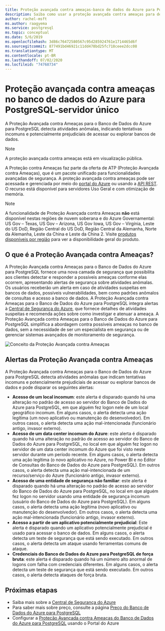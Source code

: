 ```yaml
---
title: Proteção avançada contra ameaças-banco de dados do Azure para PostgreSQL-servidor único
description: Saiba como usar a proteção avançada contra ameaças para detectar atividades anormais de banco de dados que indicam possíveis ameaças de segurança ao banco de dados.
author: rachel-msft
ms.author: raagyema
ms.service: postgresql
ms.topic: conceptual
ms.date: 5/6/2019
ms.openlocfilehash: 3d86c76472580567c95d285924761e1714465d6f
ms.sourcegitcommit: 877491bd46921c11dd478bd25fc718ceee2dcc08
ms.translationtype: MT
ms.contentlocale: pt-BR
ms.lasthandoff: 07/02/2020
ms.locfileid: "74768734"
---
```

# <a name="advanced-threat-protection-in-azure-database-for-postgresql---single-server"></a>Proteção avançada contra ameaças no banco de dados do Azure para PostgreSQL-servidor único

A Proteção Avançada contra Ameaças para o Banco de Dados do Azure para PostgreSQL detecta atividades anômalas, indicando tentativas incomuns e potencialmente prejudiciais de acessar ou explorar bancos de dados.

> [!NOTE]
> A proteção avançada contra ameaças está em visualização pública.

A Proteção contra Ameaças faz parte da oferta de ATP (Proteção Avançada contra Ameaças), que é um pacote unificado para funcionalidades avançadas de segurança. A proteção avançada contra ameaças pode ser acessada e gerenciada por meio do [portal do Azure](https://portal.azure.com) ou usando a [API REST](/rest/api/postgresql/serversecurityalertpolicies). O recurso está disponível para servidores Uso Geral e com otimização de memória.

> [!NOTE]
> A funcionalidade de Proteção Avançada contra Ameaças **não** está disponível nestas regiões de nuvem soberana e do Azure Governamental: US Gov – Texas, US Gov – Arizona, US Gov Iowa, US Gov – Virgínia, Leste do US DoD, Região Central do US DoD, Região Central da Alemanha, Norte da Alemanha, Leste da China e Leste da China 2. Visite [produtos disponíveis por região](https://azure.microsoft.com/global-infrastructure/services/) para ver a disponibilidade geral do produto.

## <a name="what-is-advanced-threat-protection"></a>O que é a Proteção Avançada contra Ameaças?

A Proteção Avançada contra Ameaças para o Banco de Dados do Azure para PostgreSQL fornece uma nova camada de segurança que possibilita aos clientes detectar e responder a possíveis ameaças conforme elas ocorrem, apresentando alertas de segurança sobre atividades anômalas. Os usuários receberão um alerta em caso de atividades suspeitas em bancos de dados, possíveis vulnerabilidades, bem como padrões anômalos de consultas e acesso a banco de dados. A Proteção Avançada contra Ameaças para o Banco de Dados do Azure para PostgreSQL integra alertas à [Central de Segurança do Azure](https://azure.microsoft.com/services/security-center/), que fornece detalhes de atividades suspeitas e recomenda ações sobre como investigar e atenuar a ameaça. A Proteção Avançada contra Ameaças para o Banco de Dados do Azure para PostgreSQL simplifica a abordagem contra possíveis ameaças no banco de dados, sem a necessidade de ser um especialista em segurança ou de gerenciar sistemas avançados de monitoramento de segurança. 

![Conceito da Proteção Avançada contra Ameaças](media/concepts-data-access-and-security-threat-protection/advanced-threat-protection-concept.png)

## <a name="advanced-threat-protection-alerts"></a>Alertas da Proteção Avançada contra Ameaças 
A Proteção Avançada contra Ameaças para o Banco de Dados do Azure para PostgreSQL detecta atividades anômalas que indicam tentativas incomuns e potencialmente prejudiciais de acessar ou explorar bancos de dados e pode disparar os seguintes alertas:
- **Acesso de um local incomum**: este alerta é disparado quando há uma alteração no padrão de acesso ao servidor do Banco de Dados do Azure para PostgreSQL, em que alguém fez logon nele de um local geográfico incomum. Em alguns casos, o alerta detecta uma ação legítima (um novo aplicativo ou manutenção do desenvolvedor). Em outros casos, o alerta detecta uma ação mal-intencionada (funcionário antigo, invasor externo).
- **Acesso de um data center incomum do Azure**: este alerta é disparado quando há uma alteração no padrão de acesso ao servidor do Banco de Dados do Azure para PostgreSQL, no local em que alguém fez logon no servidor de um data center incomum do Azure que foi visto neste servidor durante um período recente. Em alguns casos, o alerta detecta uma ação legítima (o novo aplicativo no Azure, no Power BI e no Editor de Consultas do Banco de Dados do Azure para PostgreSQL). Em outros casos, o alerta detecta uma ação mal-intencionada de um recurso/serviço do Azure (funcionário antigo, invasor externo).
- **Acesso de uma entidade de segurança não familiar**: este alerta é disparado quando há uma alteração no padrão de acesso ao servidor do Banco de Dados do Azure para PostgreSQL, no local em que alguém fez logon no servidor usando uma entidade de segurança incomum (usuário do Banco de Dados do Azure para PostgreSQL). Em alguns casos, o alerta detecta uma ação legítima (novo aplicativo ou manutenção do desenvolvedor). Em outros casos, o alerta detecta uma ação mal-intencionada (funcionário antigo, invasor externo).
- **Acesso a partir de um aplicativo potencialmente prejudicial**: Este alerta é disparado quando um aplicativo potencialmente prejudicial é usado para acessar o banco de dados. Em alguns casos, o alerta detecta um teste de segurança que está sendo executado. Em outros casos, o alerta detecta um ataque usando ferramentas comuns de ataque.
- **Credenciais do Banco de Dados do Azure para PostgreSQL de força bruta**: este alerta é disparado quando há um número alto anormal de logons com falha com credenciais diferentes. Em alguns casos, o alerta detecta um teste de segurança que está sendo executado. Em outros casos, o alerta detecta ataques de força bruta.

## <a name="next-steps"></a>Próximas etapas

* Saiba mais sobre a [Central de Segurança do Azure](https://docs.microsoft.com/azure/security-center/security-center-intro)
* Para saber mais sobre preço, consulte a página [Preço do Banco de Dados do Azure para PostgreSQL](https://azure.microsoft.com/pricing/details/postgresql/) 
* Configurar a [Proteção Avançada contra Ameaças do Banco de Dados do Azure para PostgreSQL](howto-database-threat-protection-portal.md) usando o Portal do Azure  
